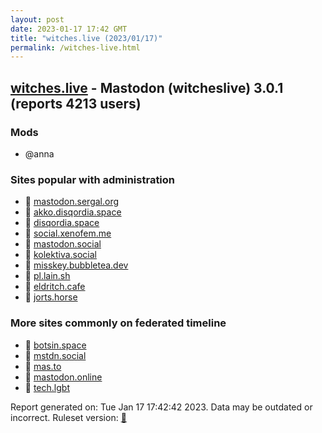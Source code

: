 ```yaml
---
layout: post
date: 2023-01-17 17:42 GMT
title: "witches.live (2023/01/17)"
permalink: /witches-live.html
---
```


## [witches.live](https://witches.live) - Mastodon (witcheslive) 3.0.1 (reports 4213 users)

### Mods
 * @anna

### Sites popular with administration

* 🐘 [mastodon.sergal.org](/mastodon-sergal-org.html)
* 🐘 [akko.disqordia.space](/akko-disqordia-space.html)
* 🐘 [disqordia.space](/disqordia-space.html)
* 🐘 [social.xenofem.me](/social-xenofem-me.html)
* 🐘 [mastodon.social](/mastodon-social.html)
* 🐘 [kolektiva.social](/kolektiva-social.html)
* 🐘 [misskey.bubbletea.dev](/misskey-bubbletea-dev.html)
* 🐘 [pl.lain.sh](/pl-lain-sh.html)
* 🐘 [eldritch.cafe](/eldritch-cafe.html)
* 🐘 [jorts.horse](/jorts-horse.html)

### More sites commonly on federated timeline

* 🐘 [botsin.space](/botsin-space.html)
* 🐘 [mstdn.social](/mstdn-social.html)
* 🐘 [mas.to](/mas-to.html)
* 🐘 [mastodon.online](/mastodon-online.html)
* 🐘 [tech.lgbt](/tech-lgbt.html)

Report generated on: Tue Jan 17 17:42:42 2023. Data may be outdated or incorrect.
Ruleset version: [🧁](/version-cupcake)

